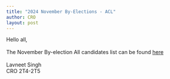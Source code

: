 ```yaml
---
title: "2024 November By-Elections - ACL"
author: CRO
layout: post
---
```


Hello all, <br><br>
The November By-election All candidates list can be found <a href="https://drive.google.com/file/d/1N_GkPFfCjy7FpK1Wwaoof3K-E9qUrt8u/view?usp=sharing">here</a> <br><br> Lavneet Singh<br> CRO 2T4-2T5
